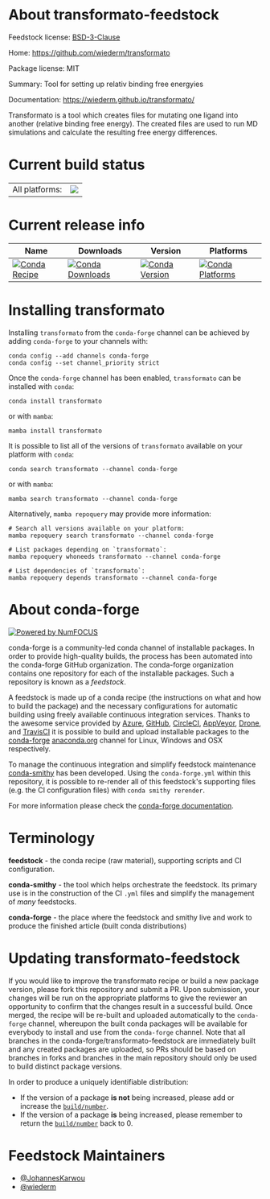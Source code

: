 About transformato-feedstock
============================

Feedstock license: [BSD-3-Clause](https://github.com/conda-forge/transformato-feedstock/blob/main/LICENSE.txt)

Home: https://github.com/wiederm/transformato

Package license: MIT

Summary: Tool for setting up relativ binding free energyies

Documentation: https://wiederm.github.io/transformato/

Transformato is a tool which creates files for mutating
one ligand into another (relative binding free energy).
The created files are used to run MD simulations and calculate
the resulting free energy differences.


Current build status
====================


<table><tr><td>All platforms:</td>
    <td>
      <a href="https://dev.azure.com/conda-forge/feedstock-builds/_build/latest?definitionId=17455&branchName=main">
        <img src="https://dev.azure.com/conda-forge/feedstock-builds/_apis/build/status/transformato-feedstock?branchName=main">
      </a>
    </td>
  </tr>
</table>

Current release info
====================

| Name | Downloads | Version | Platforms |
| --- | --- | --- | --- |
| [![Conda Recipe](https://img.shields.io/badge/recipe-transformato-green.svg)](https://anaconda.org/conda-forge/transformato) | [![Conda Downloads](https://img.shields.io/conda/dn/conda-forge/transformato.svg)](https://anaconda.org/conda-forge/transformato) | [![Conda Version](https://img.shields.io/conda/vn/conda-forge/transformato.svg)](https://anaconda.org/conda-forge/transformato) | [![Conda Platforms](https://img.shields.io/conda/pn/conda-forge/transformato.svg)](https://anaconda.org/conda-forge/transformato) |

Installing transformato
=======================

Installing `transformato` from the `conda-forge` channel can be achieved by adding `conda-forge` to your channels with:

```
conda config --add channels conda-forge
conda config --set channel_priority strict
```

Once the `conda-forge` channel has been enabled, `transformato` can be installed with `conda`:

```
conda install transformato
```

or with `mamba`:

```
mamba install transformato
```

It is possible to list all of the versions of `transformato` available on your platform with `conda`:

```
conda search transformato --channel conda-forge
```

or with `mamba`:

```
mamba search transformato --channel conda-forge
```

Alternatively, `mamba repoquery` may provide more information:

```
# Search all versions available on your platform:
mamba repoquery search transformato --channel conda-forge

# List packages depending on `transformato`:
mamba repoquery whoneeds transformato --channel conda-forge

# List dependencies of `transformato`:
mamba repoquery depends transformato --channel conda-forge
```


About conda-forge
=================

[![Powered by
NumFOCUS](https://img.shields.io/badge/powered%20by-NumFOCUS-orange.svg?style=flat&colorA=E1523D&colorB=007D8A)](https://numfocus.org)

conda-forge is a community-led conda channel of installable packages.
In order to provide high-quality builds, the process has been automated into the
conda-forge GitHub organization. The conda-forge organization contains one repository
for each of the installable packages. Such a repository is known as a *feedstock*.

A feedstock is made up of a conda recipe (the instructions on what and how to build
the package) and the necessary configurations for automatic building using freely
available continuous integration services. Thanks to the awesome service provided by
[Azure](https://azure.microsoft.com/en-us/services/devops/), [GitHub](https://github.com/),
[CircleCI](https://circleci.com/), [AppVeyor](https://www.appveyor.com/),
[Drone](https://cloud.drone.io/welcome), and [TravisCI](https://travis-ci.com/)
it is possible to build and upload installable packages to the
[conda-forge](https://anaconda.org/conda-forge) [anaconda.org](https://anaconda.org/)
channel for Linux, Windows and OSX respectively.

To manage the continuous integration and simplify feedstock maintenance
[conda-smithy](https://github.com/conda-forge/conda-smithy) has been developed.
Using the ``conda-forge.yml`` within this repository, it is possible to re-render all of
this feedstock's supporting files (e.g. the CI configuration files) with ``conda smithy rerender``.

For more information please check the [conda-forge documentation](https://conda-forge.org/docs/).

Terminology
===========

**feedstock** - the conda recipe (raw material), supporting scripts and CI configuration.

**conda-smithy** - the tool which helps orchestrate the feedstock.
                   Its primary use is in the construction of the CI ``.yml`` files
                   and simplify the management of *many* feedstocks.

**conda-forge** - the place where the feedstock and smithy live and work to
                  produce the finished article (built conda distributions)


Updating transformato-feedstock
===============================

If you would like to improve the transformato recipe or build a new
package version, please fork this repository and submit a PR. Upon submission,
your changes will be run on the appropriate platforms to give the reviewer an
opportunity to confirm that the changes result in a successful build. Once
merged, the recipe will be re-built and uploaded automatically to the
`conda-forge` channel, whereupon the built conda packages will be available for
everybody to install and use from the `conda-forge` channel.
Note that all branches in the conda-forge/transformato-feedstock are
immediately built and any created packages are uploaded, so PRs should be based
on branches in forks and branches in the main repository should only be used to
build distinct package versions.

In order to produce a uniquely identifiable distribution:
 * If the version of a package **is not** being increased, please add or increase
   the [``build/number``](https://docs.conda.io/projects/conda-build/en/latest/resources/define-metadata.html#build-number-and-string).
 * If the version of a package **is** being increased, please remember to return
   the [``build/number``](https://docs.conda.io/projects/conda-build/en/latest/resources/define-metadata.html#build-number-and-string)
   back to 0.

Feedstock Maintainers
=====================

* [@JohannesKarwou](https://github.com/JohannesKarwou/)
* [@wiederm](https://github.com/wiederm/)

